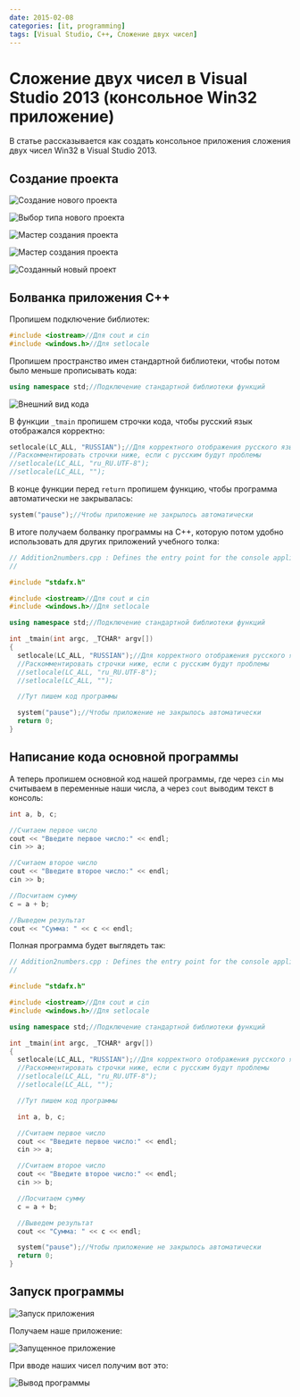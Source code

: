 ```yaml
---
date: 2015-02-08
categories: [it, programming]
tags: [Visual Studio, C++, Сложение двух чисел]
---
```


# Сложение двух чисел в Visual Studio 2013 (консольное Win32 приложение)

В статье рассказывается как создать консольное приложения сложения двух чисел Win32 в Visual Studio 2013.

## Создание проекта

![Создание нового проекта](img/new-project_01.png)

![Выбор типа нового проекта](img/new-project_02.png)

![Мастер создания проекта](img/new-project_03.png)

![Мастер создания проекта](img/new-project_04.png)

![Созданный новый проект](img/new-project_05.png)

## Болванка приложения C++

Пропишем подключение библиотек:

```cpp
#include <iostream>//Для cout и cin
#include <windows.h>//Для setlocale
```

Пропишем пространство имен стандартной библиотеки, чтобы потом было меньше прописывать кода:

```cpp
using namespace std;//Подключение стандартной библиотеки функций
```

![Внешний вид кода](img/code.png)

В функции `_tmain` пропишем строчки кода, чтобы русский язык отображался корректно:

```cpp
setlocale(LC_ALL, "RUSSIAN");//Для корректного отображения русского языка
//Раскомментировать строчки ниже, если с русским будут проблемы
//setlocale(LC_ALL, "ru_RU.UTF-8");
//setlocale(LC_ALL, "");
```

В конце функции перед `return` пропишем функцию, чтобы программа автоматически не закрывалась:

```cpp
system("pause");//Чтобы приложение не закрылось автоматически
```

В итоге получаем болванку программы на C++, которую потом удобно использовать для других приложений учебного толка:

```cpp
// Addition2numbers.cpp : Defines the entry point for the console application.
//

#include "stdafx.h"

#include <iostream>//Для cout и cin
#include <windows.h>//Для setlocale

using namespace std;//Подключение стандартной библиотеки функций

int _tmain(int argc, _TCHAR* argv[])
{
  setlocale(LC_ALL, "RUSSIAN");//Для корректного отображения русского языка
  //Раскомментировать строчки ниже, если с русским будут проблемы
  //setlocale(LC_ALL, "ru_RU.UTF-8");
  //setlocale(LC_ALL, "");

  //Тут пишем код программы

  system("pause");//Чтобы приложение не закрылось автоматически
  return 0;
}
```

## Написание кода основной программы

А теперь пропишем основной код нашей программы, где через `cin` мы считываем в переменные наши числа, а через `cout` выводим текст в консоль:

```cpp
int a, b, c;

//Считаем первое число
cout << "Введите первое число:" << endl;
cin >> a;

//Считаем второе число
cout << "Введите второе число:" << endl;
cin >> b;

//Посчитаем сумму
c = a + b;

//Выведем результат
cout << "Сумма: " << c << endl;
```

Полная программа будет выглядеть так:

```cpp
// Addition2numbers.cpp : Defines the entry point for the console application.
//

#include "stdafx.h"

#include <iostream>//Для cout и cin
#include <windows.h>//Для setlocale

using namespace std;//Подключение стандартной библиотеки функций

int _tmain(int argc, _TCHAR* argv[])
{
  setlocale(LC_ALL, "RUSSIAN");//Для корректного отображения русского языка
  //Раскомментировать строчки ниже, если с русским будут проблемы
  //setlocale(LC_ALL, "ru_RU.UTF-8");
  //setlocale(LC_ALL, "");

  //Тут пишем код программы

  int a, b, c;

  //Считаем первое число
  cout << "Введите первое число:" << endl;
  cin >> a;

  //Считаем второе число
  cout << "Введите второе число:" << endl;
  cin >> b;

  //Посчитаем сумму
  c = a + b;

  //Выведем результат
  cout << "Сумма: " << c << endl;

  system("pause");//Чтобы приложение не закрылось автоматически
  return 0;
}
```

## Запуск программы

![Запуск приложения](img/run_01.png)

Получаем наше приложение:

![Запущенное приложение](img/run_02.png)

При вводе наших чисел получим вот это:

![Вывод программы](img/run_03.png)
